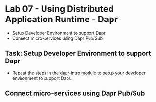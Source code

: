 # Lab 07 - Using Distributed Application Runtime - Dapr

- Setup Developer Environment to support Dapr
- Connect micro-services using Dapr Pub/Sub

## Task: Setup Developer Environment to support Dapr

- Repeat the steps in the [dapr-intro module](../../demos/07-dapr/01-dapr-intro/) to setup your developer environment to support Dapr.

## Connect micro-services using Dapr Pub/Sub